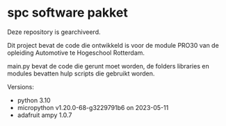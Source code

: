 # spc software pakket

Deze repository is gearchiveerd.

Dit project bevat de code die ontwikkeld is voor de module PRO30 van de opleiding Automotive te Hogeschool Rotterdam.

main.py bevat de code die gerunt moet worden, de folders libraries en modules bevatten hulp scripts die gebruikt worden.

Versions:
- python 3.10
- micropython v1.20.0-68-g3229791b6 on 2023-05-11
- adafruit ampy 1.0.7
